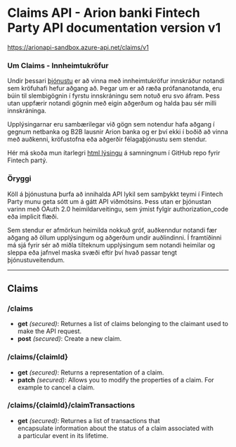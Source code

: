 ﻿# Claims API - Arion banki Fintech Party API documentation version v1
https://arionapi-sandbox.azure-api.net/claims/v1

### Um Claims - Innheimtukröfur
Undir þessari [þjónustu](/ "e. resource, gæti verið þýtt is. auðlind\viðfang") er að vinna með innheimtukröfur innskráður notandi sem kröfuhafi hefur aðgang að. Þegar um er að ræða prófananotanda, eru búin til slembigögnin í fyrstu innskráningu sem notuð eru svo áfram. Þess utan uppfærir notandi gögnin með eigin aðgerðum og halda þau sér milli innskráninga.

Upplýsingarnar eru sambærilegar við gögn sem notendur hafa aðgang í gegnum netbanka og B2B lausnir Arion banka og er því ekki  í boðið að vinna með auðkenni, kröfustofna eða aðgerðir félagaþjónustu sem stendur.
      
Hér má skoða mun ítarlegri [html lýsingu](https://rawgit.com/arionbanki/Fintech-Party-2016-06-API/master/Claims/Claims.html "sjá Claims.html") á samningnum í GitHub repo fyrir Fintech partý.

### Öryggi
Köll á þjónustuna þurfa að innihalda API lykil sem samþykkt teymi í Fintech Party munu geta sótt um á gátt API viðmótsins. Þess utan er þjónustan varinn með OAuth 2.0 heimildarveitingu, sem ýmist fylgir authorization_code eða implicit flæði.
      
Sem stendur er afmörkun heimilda nokkuð gróf, auðkenndur notandi fær aðgang að öllum upplýsingum og aðgerðum undir auðlindinni. Í framtíðinni má sjá fyrir sér að miðla tilteknum upplýsingum sem notandi heimilar og sleppa eða jafnvel maska svæði eftir því hvað passar tengt þjónustuveitendum.

---

## Claims

### /claims

* **get** *(secured)*: Returnes a list of claims belonging to the claimant used to make the API request.
* **post** *(secured)*: Create a new claim.

### /claims/{claimId}

* **get** *(secured)*: Returns a representation of a claim.
* **patch** *(secured)*: Allows you to modify the properties of a claim. For example to cancel a claim.

### /claims/{claimId}/claimTransactions

* **get** *(secured)*: Returnes a list of transactions that encapsulate information about the status of a claim associated with a particular event in its lifetime.

